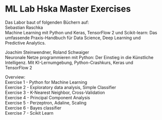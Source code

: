 # ML Lab Hska Master Exercises

Das Labor baut of folgenden Büchern auf: <br>
Sebastian Raschka <br>
Machine Learning mit Python und Keras, TensorFlow 2 und Scikit-learn: Das umfassende Praxis-Handbuch für Data Science, Deep Learning und Predictive Analytics. <br>

Joachim Steinwendner, Roland Schwaiger <br>
Neuronale Netze programmieren mit Python: Der Einstieg in die Künstliche Intelligenz. Mit KI-Lernumgebung, Python-Crashkurs, Keras und TensorFlow 2 <br>



Overview: <br>
Exercise 1 - Python for Machine Learning <br>
Exercise 2 - Exploratory data analysis, Simple Classifier <br>
Exercise 3 - K-Nearest Neighbor, Cross-Validation <br>
Exercise 4 - Principal Component Analysis <br>
Exercise 5 - Perzeptron, Adaline, Scaling <br>
Exercise 6 - Bayes classifier <br>
Exercise 7 - Scikit Learn <br>